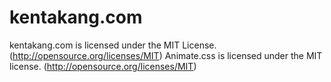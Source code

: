 # kentakang.com
kentakang.com is licensed under the MIT License. (http://opensource.org/licenses/MIT)
Animate.css is licensed under the MIT license. (http://opensource.org/licenses/MIT)
